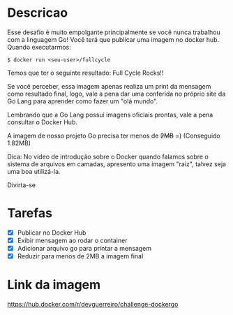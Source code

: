 # Descricao

Esse desafio é muito empolgante principalmente se você nunca trabalhou com a linguagem Go!
Você terá que publicar uma imagem no docker hub. Quando executarmos:

```
$ docker run <seu-user>/fullcycle
```

Temos que ter o seguinte resultado: Full Cycle Rocks!!

Se você perceber, essa imagem apenas realiza um print da mensagem como resultado final, logo, vale a pena dar uma conferida no próprio site da Go Lang para aprender como fazer um "olá mundo".

Lembrando que a Go Lang possui imagens oficiais prontas, vale a pena consultar o Docker Hub.

A imagem de nosso projeto Go precisa ter menos de ~~2MB~~ =) (Conseguido 1.82MB)

Dica: No vídeo de introdução sobre o Docker quando falamos sobre o sistema de arquivos em camadas, apresento uma imagem "raiz", talvez seja uma boa utilizá-la.

Divirta-se

# Tarefas

- [X] Publicar no Docker Hub
- [X] Exibir mensagem ao rodar o container
- [X] Adicionar arquivo go para printar a mensagem
- [X] Reduzir para menos de 2MB a imagem final

# Link da imagem
https://hub.docker.com/r/devguerreiro/challenge-dockergo
